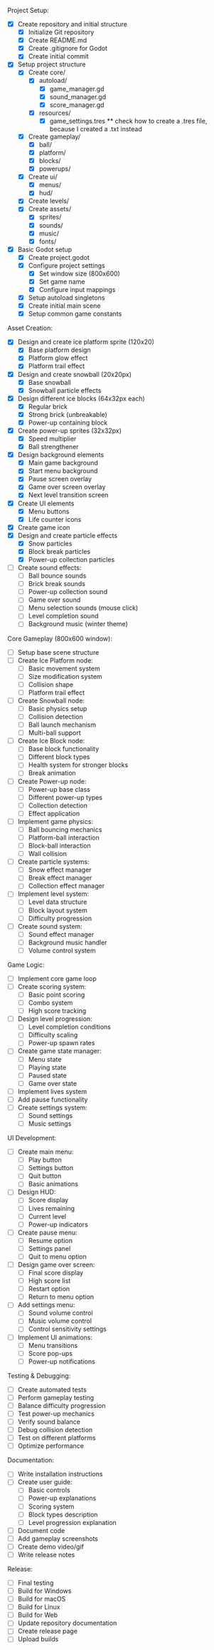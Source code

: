 Project Setup:
- [x] Create repository and initial structure
  - [x] Initialize Git repository
  - [x] Create README.md
  - [x] Create .gitignore for Godot
  - [x] Create initial commit
- [x] Setup project structure
  - [x] Create core/
    - [x] autoload/
      - [x] game_manager.gd
      - [x] sound_manager.gd
      - [x] score_manager.gd
    - [x] resources/
      - [x] game_settings.tres ** check how to create a .tres file, because I created a .txt instead
  - [x] Create gameplay/
    - [x] ball/
    - [x] platform/
    - [x] blocks/
    - [x] powerups/
  - [x] Create ui/
    - [x] menus/
    - [x] hud/
  - [x] Create levels/
  - [x] Create assets/
    - [x] sprites/
    - [x] sounds/
    - [x] music/
    - [x] fonts/
- [x] Basic Godot setup
  - [x] Create project.godot
  - [x] Configure project settings
    - [x] Set window size (800x600)
    - [x] Set game name
    - [x] Configure input mappings
  - [x] Setup autoload singletons
  - [x] Create initial main scene
  - [x] Setup common game constants

Asset Creation:
- [x] Design and create ice platform sprite (120x20)
  - [x] Base platform design
  - [x] Platform glow effect
  - [x] Platform trail effect
- [x] Design and create snowball (20x20px)
  - [x] Base snowball
  - [x] Snowball particle effects
- [x] Design different ice blocks (64x32px each)
  - [x] Regular brick
  - [x] Strong brick (unbreakable)
  - [x] Power-up containing block
- [x] Create power-up sprites (32x32px)
  - [x] Speed multiplier
  - [x] Ball strengthener
- [x] Design background elements
  - [x] Main game background
  - [x] Start menu background
  - [x] Pause screen overlay
  - [x] Game over screen overlay
  - [x] Next level transition screen
- [x] Create UI elements
  - [x] Menu buttons
  - [x] Life counter icons
- [x] Create game icon
- [x] Design and create particle effects
  - [x] Snow particles
  - [x] Block break particles
  - [x] Power-up collection particles
- [ ] Create sound effects:
  - [ ] Ball bounce sounds
  - [ ] Brick break sounds
  - [ ] Power-up collection sound
  - [ ] Game over sound
  - [ ] Menu selection sounds (mouse click)
  - [ ] Level completion sound
  - [ ] Background music (winter theme)

Core Gameplay (800x600 window):
- [ ] Setup base scene structure
- [ ] Create Ice Platform node:
  - [ ] Basic movement system
  - [ ] Size modification system
  - [ ] Collision shape
  - [ ] Platform trail effect
- [ ] Create Snowball node:
  - [ ] Basic physics setup
  - [ ] Collision detection
  - [ ] Ball launch mechanism
  - [ ] Multi-ball support
- [ ] Create Ice Block node:
  - [ ] Base block functionality
  - [ ] Different block types
  - [ ] Health system for stronger blocks
  - [ ] Break animation
- [ ] Create Power-up node:
  - [ ] Power-up base class
  - [ ] Different power-up types
  - [ ] Collection detection
  - [ ] Effect application
- [ ] Implement game physics:
  - [ ] Ball bouncing mechanics
  - [ ] Platform-ball interaction
  - [ ] Block-ball interaction
  - [ ] Wall collision
- [ ] Create particle systems:
  - [ ] Snow effect manager
  - [ ] Break effect manager
  - [ ] Collection effect manager
- [ ] Implement level system:
  - [ ] Level data structure
  - [ ] Block layout system
  - [ ] Difficulty progression
- [ ] Create sound system:
  - [ ] Sound effect manager
  - [ ] Background music handler
  - [ ] Volume control system

Game Logic:
- [ ] Implement core game loop
- [ ] Create scoring system:
  - [ ] Basic point scoring
  - [ ] Combo system
  - [ ] High score tracking
- [ ] Design level progression:
  - [ ] Level completion conditions
  - [ ] Difficulty scaling
  - [ ] Power-up spawn rates
- [ ] Create game state manager:
  - [ ] Menu state
  - [ ] Playing state
  - [ ] Paused state
  - [ ] Game over state
- [ ] Implement lives system
- [ ] Add pause functionality
- [ ] Create settings system:
  - [ ] Sound settings
  - [ ] Music settings

UI Development:
- [ ] Create main menu:
  - [ ] Play button
  - [ ] Settings button
  - [ ] Quit button
  - [ ] Basic animations
- [ ] Design HUD:
  - [ ] Score display
  - [ ] Lives remaining
  - [ ] Current level
  - [ ] Power-up indicators
- [ ] Create pause menu:
  - [ ] Resume option
  - [ ] Settings panel
  - [ ] Quit to menu option
- [ ] Design game over screen:
  - [ ] Final score display
  - [ ] High score list
  - [ ] Restart option
  - [ ] Return to menu option
- [ ] Add settings menu:
  - [ ] Sound volume control
  - [ ] Music volume control
  - [ ] Control sensitivity settings
- [ ] Implement UI animations:
  - [ ] Menu transitions
  - [ ] Score pop-ups
  - [ ] Power-up notifications

Testing & Debugging:
- [ ] Create automated tests
- [ ] Perform gameplay testing
- [ ] Balance difficulty progression
- [ ] Test power-up mechanics
- [ ] Verify sound balance
- [ ] Debug collision detection
- [ ] Test on different platforms
- [ ] Optimize performance

Documentation:
- [ ] Write installation instructions
- [ ] Create user guide:
  - [ ] Basic controls
  - [ ] Power-up explanations
  - [ ] Scoring system
  - [ ] Block types description
  - [ ] Level progression explanation
- [ ] Document code
- [ ] Add gameplay screenshots
- [ ] Create demo video/gif
- [ ] Write release notes

Release:
- [ ] Final testing
- [ ] Build for Windows
- [ ] Build for macOS
- [ ] Build for Linux
- [ ] Build for Web
- [ ] Update repository documentation
- [ ] Create release page
- [ ] Upload builds